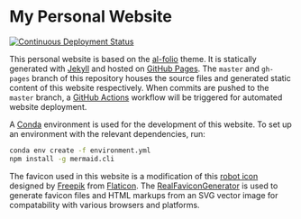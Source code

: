# My Personal Website

[![Continuous Deployment Status](https://github.com/wengflow/wengflow.github.io/workflows/deploy/badge.svg?branch=master&event=push)](https://github.com/wengflow/wengflow.github.io/actions?query=workflow%3Adeploy+event%3Apush)

This personal website is based on the [al-folio](https://github.com/alshedivat/al-folio) theme. It is statically generated with [Jekyll](https://jekyllrb.com) and hosted on [GitHub Pages](https://pages.github.com). The `master` and `gh-pages` branch of this repository houses the source files and generated static content of this website respectively. When commits are pushed to the `master` branch, a [GitHub Actions](https://github.com/features/actions) workflow will be triggered for automated website deployment.

A [Conda](https://conda.io/) environment is used for the development of this website. To set up an environment with the relevant dependencies, run:
```bash
conda env create -f environment.yml
npm install -g mermaid.cli
```

The favicon used in this website is a modification of this [robot icon](https://www.flaticon.com/free-icon/robot_1006195?term=robot&page=1&position=12&related_item_id=1006195) designed by [Freepik](https://www.flaticon.com/authors/freepik) from [Flaticon](https://www.flaticon.com). The [RealFaviconGenerator](https://realfavicongenerator.net) is used to generate favicon files and HTML markups from an SVG vector image for compatability with various browsers and platforms.
